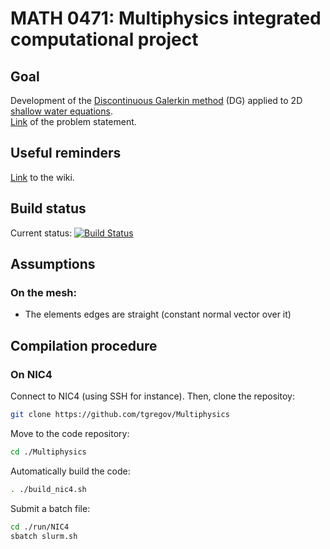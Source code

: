 # MATH 0471: Multiphysics integrated computational project 
## Goal
Development of the [Discontinuous Galerkin method](https://en.wikipedia.org/wiki/Discontinuous_Galerkin_method) (DG) applied to 2D [shallow water equations](https://en.wikipedia.org/wiki/Shallow_water_equations).  
[Link](http://www.montefiore.ulg.ac.be/~geuzaine/MATH0471/enonce2019.pdf) of the problem statement.

## Useful reminders
[Link](https://github.com/tgregov/Multiphysics/wiki) to the wiki.

## Build status 
Current status: [![Build Status](https://travis-ci.org/tgregov/Multiphysics.svg?branch=master)](https://travis-ci.org/tgregov/Multiphysics)

## Assumptions
### On the mesh:
* The elements edges are straight (constant normal vector over it)

## Compilation procedure
### On NIC4
Connect to NIC4 (using SSH for instance). Then, clone the repositoy: 
```bash
git clone https://github.com/tgregov/Multiphysics
```
Move to the code repository:
```bash
cd ./Multiphysics
```
Automatically build the code:
```bash
. ./build_nic4.sh 
```
Submit a batch file:
```bash
cd ./run/NIC4
sbatch slurm.sh
```